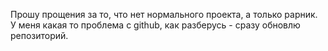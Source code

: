 Прошу прощения за то, что нет нормального проекта, а только рарник. У меня какая то проблема с github, как разберусь - сразу обновлю репозиторий.

